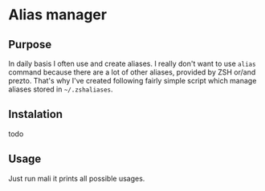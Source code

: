 # Alias manager

## Purpose
In daily basis I often use and create aliases. I really don't want to use `alias` command because there are a lot of other aliases, provided by ZSH or/and prezto. That's why I've created following fairly simple script which manage aliases stored in `~/.zshaliases`.

## Instalation
 todo

## Usage
Just run mali it prints all possible usages.

